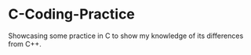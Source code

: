 # C-Coding-Practice
Showcasing some practice in C to show my knowledge of its differences from C++.
